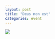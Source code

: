```yaml
---
layout: post
title: "Deus non est"
categories: event
---
```

![](https://pics.livejournal.com/quillcraft/pic/000syxkb)
